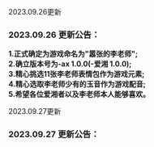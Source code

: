 

2023.09.26更新
### 2023.09.26 更新公告：
**1.正式确定为游戏命名为"嚣张的李老师";  
2.确立版本号为-ax 1.0.0(-爱湘 1.0.0);  
3.精心挑选11张李老师表情包作为游戏元素;  
4.精心选取李老师少有的玉音作为游戏配音;  
5.希望各位爱湘者以及李老师本人能够喜欢。**


2023.09.27更新
### 2023.09.27 更新公告：

